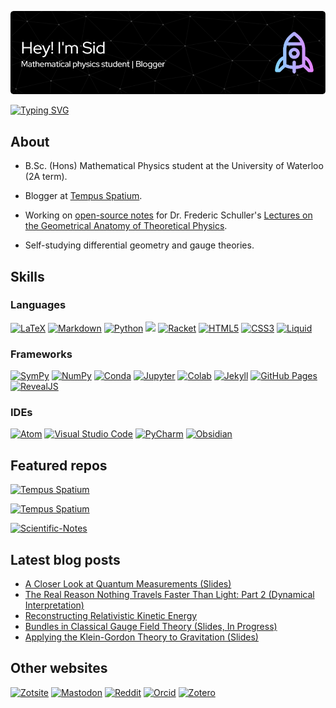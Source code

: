 ![Header](./github-header-image.png)

[![Typing SVG](https://readme-typing-svg.herokuapp.com?font=Mali&duration=2500&color=F7F7F7&multiline=true&height=170&lines=%E2%88%82%E1%B5%AA%E2%88%82%E1%B5%A1%F0%9D%9C%93+%3D+-+m%C2%B2%F0%9D%9C%93;Let+%E2%88%82%E1%B5%AA%E2%88%82%E1%B5%A1+%3D+(%CE%B3%E1%B5%A1%E2%88%82%E1%B5%AA)%C2%B2;%E2%87%92+%CE%B3%E1%B5%A1%CE%B3%E1%B5%9D+%2B+%CE%B3%E1%B5%9D%CE%B3%E1%B5%A1+%3D+2%CE%B7%E1%B5%A1%E1%B5%9D;(%CE%B3%E1%B5%A1%E2%88%82%E1%B5%AA)%C2%B2%F0%9D%9C%93+%3D+-+m%C2%B2%F0%9D%9C%93;(i%CE%B3%E1%B5%A1%E2%88%82%E1%B5%AA)%C2%B2%F0%9D%9C%93+%3D+m%C2%B2%F0%9D%9C%93;i%CE%B3%E1%B5%A1%E2%88%82%E1%B5%AA%F0%9D%9C%93+%3D+m%F0%9D%9C%93)](https://en.wikipedia.org/wiki/Dirac_equation)

<!--  
∂ᵪ∂ᵡ𝜓 = - m²𝜓
Let ∂ᵪ∂ᵡ = (γᵡ∂ᵪ)²
⇒ γᵡγᵝ + γᵝγᵡ = 2ηᵡᵝ
(γᵡ∂ᵪ)²𝜓 = - m²𝜓
(iγᵡ∂ᵪ)²𝜓 = m²𝜓
iγᵡ∂ᵪ𝜓 = m𝜓
-->

## About

- B.Sc. (Hons) Mathematical Physics student at the University of Waterloo (2A term).

- Blogger at [Tempus Spatium](https://booodaness.github.io/tempus-spatium/).

- Working on [open-source notes](https://github.com/Booodaness/scientific-documents/tree/master/Conceptual_Tour_Schuller_Geometrical_Anatomy_Theoretical_Physics) for Dr. Frederic Schuller's [Lectures on the Geometrical Anatomy of Theoretical Physics](https://youtube.com/playlist?list=PLPH7f_7ZlzxTi6kS4vCmv4ZKm9u8g5yic).

- Self-studying differential geometry and gauge theories.

## Skills

### Languages

[![LaTeX](https://img.shields.io/badge/LaTeX-47A141?style=for-the-badge&logo=LaTeX&logoColor=white)](https://www.latex-project.org/)
[![Markdown](https://img.shields.io/badge/Markdown-000000?style=for-the-badge&logo=markdown&logoColor=white)](https://www.markdownguide.org/getting-started/)
[![Python](https://img.shields.io/badge/Python-FFD43B?style=for-the-badge&logo=python&logoColor=blue)](https://www.python.org/)
<a href="https://www.sagemath.org"><img height="28" src="https://www.sagemath.org/pix/logo_sagemath+icon_oldstyle.png" /></a>
[![Racket](https://img.shields.io/badge/Racket-9F1D20?style=for-the-badge&logo=Racket&logoColor=white)](https://racket-lang.org/)
[![HTML5](https://img.shields.io/badge/HTML5-E34F26?style=for-the-badge&logo=html5&logoColor=white)](https://developer.mozilla.org/en-US/docs/Web/HTML)
[![CSS3](https://img.shields.io/badge/CSS3-1572B6?style=for-the-badge&logo=css3&logoColor=white)](https://developer.mozilla.org/en-US/docs/Web/CSS)
[![Liquid](https://img.shields.io/badge/liquid-8DB543?style=for-the-badge&logo=Shopify&logoColor=white)](https://shopify.github.io/liquid/)

### Frameworks

[![SymPy](https://img.shields.io/badge/SymPy-3B5526?style=for-the-badge&logo=SymPy&logoColor=white)](https://www.sympy.org/en/index.html)
[![NumPy](https://img.shields.io/badge/Numpy-777BB4?style=for-the-badge&logo=numpy&logoColor=white)](https://numpy.org/)
[![Conda](https://img.shields.io/badge/conda-342B029.svg?&style=for-the-badge&logo=anaconda&logoColor=white)](https://www.anaconda.com/)
[![Jupyter](https://img.shields.io/badge/Jupyter-F37626.svg?&style=for-the-badge&logo=Jupyter&logoColor=white)](https://jupyter.org/)
[![Colab](https://img.shields.io/badge/Colab-F9AB00?style=for-the-badge&logo=googlecolab&color=525252)](https://colab.research.google.com/)
[![Jekyll](https://img.shields.io/badge/Jekyll-CC0000?style=for-the-badge&logo=Jekyll&logoColor=white)](https://jekyllrb.com/)
[![GitHub Pages](https://img.shields.io/badge/GitHub%20Pages-222222?style=for-the-badge&logo=GitHub%20Pages&logoColor=white)](https://pages.github.com/)
[![RevealJS](https://img.shields.io/badge/reveal.js-F2E142?style=for-the-badge&logo=reveal.js&logoColor=000)](https://revealjs.com/)

### IDEs

[![Atom](https://img.shields.io/badge/Atom-66595C?style=for-the-badge&logo=Atom&logoColor=white)](https://atom.io/)
[![Visual Studio Code](https://img.shields.io/badge/Visual_Studio_Code-0078D4?style=for-the-badge&logo=visual%20studio%20code&logoColor=white)](https://code.visualstudio.com/)
[![PyCharm](https://img.shields.io/badge/PyCharm-000000.svg?&style=for-the-badge&logo=PyCharm&logoColor=white)](https://www.jetbrains.com/pycharm/)
[![Obsidian](https://img.shields.io/badge/Obsidian-483699?style=for-the-badge&logo=Obsidian&logoColor=white)](https://obsidian.md/)

## Featured repos

[![Tempus Spatium](https://github-readme-stats.vercel.app/api/pin/?username=Booodaness&repo=tempus-spatium&show_owner=true&theme=dark)](https://github.com/Booodaness/tempus-spatium) 

[![Tempus Spatium](https://github-readme-stats.vercel.app/api/pin/?username=Booodaness&repo=scientific-documents&show_owner=true&theme=dark)](https://github.com/Booodaness/scientific-documents) 

[![Scientific-Notes](https://github-readme-stats.vercel.app/api/pin/?username=Booodaness&repo=Scientific-Notes&show_owner=true&theme=dark)](https://github.com/Booodaness/Scientific-Notes) 

## Latest blog posts

<!-- BLOG-POST-LIST:START -->
- [A Closer Look at Quantum Measurements &lpar;Slides&rpar;](https://booodaness.github.io/tempus-spatium/closer-look-quantum-measurements/)
- [The Real Reason Nothing Travels Faster Than Light: Part 2 &lpar;Dynamical Interpretation&rpar;](https://booodaness.github.io/tempus-spatium/real-reason-nothing-travels-faster-than-light-part-2/)
- [Reconstructing Relativistic Kinetic Energy](https://booodaness.github.io/tempus-spatium/reconstructing-relativistic-kinetic-energy/)
- [Bundles in Classical Gauge Field Theory &lpar;Slides, In Progress&rpar;](https://booodaness.github.io/tempus-spatium/bundles-classical-gauge-field-theory/)
- [Applying the Klein-Gordon Theory to Gravitation &lpar;Slides&rpar;](https://booodaness.github.io/tempus-spatium/applying-klein-gordon-theory-gravitation/)
<!-- BLOG-POST-LIST:END -->

## Other websites
[![Zotsite](https://img.shields.io/badge/zotsite-CC2936?style=for-the-badge&logo=zotero&logoColor=white)](https:booodaness.github.io/zotero-references)
[![Mastodon](https://img.shields.io/badge/Mathstodon-6364FF?style=for-the-badge&logo=Mastodon&logoColor=white)](https://mathstodon.xyz/@Booodaness)
[![Reddit](https://img.shields.io/badge/Reddit-FF4500?style=for-the-badge&logo=reddit&logoColor=white)](https://www.reddit.com/user/Booodaness)
[![Orcid](https://img.shields.io/badge/orcid-A6CE39?style=for-the-badge&logo=orcid&logoColor=white)](https://orcid.org/0000-0001-9510-2066)
[![Zotero](https://img.shields.io/badge/zotero-CC2936?style=for-the-badge&logo=zotero&logoColor=white)](https://www.zotero.org/booodaness)